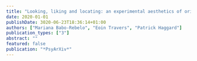 ```yaml
---
title: "Looking, liking and locating: an experimental aesthetics of orienting"
date: 2020-01-01
publishDate: 3020-06-23T18:36:14+01:00
authors: ["Mariana Babo-Rebelo", "Eoin Travers", "Patrick Haggard"]
publication_types: ["3"]
abstract: ""
featured: false
publication: "*PsyArXiv*"
---
```


